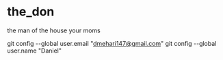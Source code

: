 # the_don
the man of the house your moms 

git config --global user.email "dmehari147@gmail.com"
  git config --global user.name "Daniel"